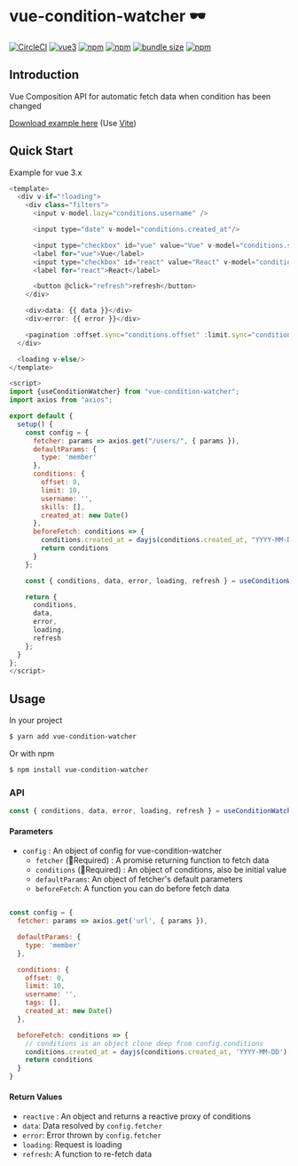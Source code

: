 # vue-condition-watcher 🕶

[![CircleCI](https://circleci.com/gh/runkids/vue-condition-watcher.svg?style=svg)](https://circleci.com/gh/runkids/vue-condition-watcher) [![vue3](https://img.shields.io/badge/vue-3.x-brightgreen.svg)](https://vuejs.org/) [![npm](https://img.shields.io/npm/v/vue-condition-watcher.svg)](https://www.npmjs.com/package/vue-condition-watcher)  [![npm](https://img.shields.io/npm/dt/vue-condition-watcher.svg)](https://www.npmjs.com/package/vue-condition-watcher) [![bundle size](https://badgen.net/bundlephobia/minzip/vue-condition-watcher)](https://bundlephobia.com/result?p=vue-condition-watcher) [![npm](https://img.shields.io/npm/l/vue-condition-watcher.svg)](https://github.com/runkids/vue-condition-watcher/blob/master/LICENSE)

## Introduction
Vue Composition API for automatic fetch data when condition has been changed

[Download example here](https://github.com/runkids/vue-condition-watcher/tree/master/examples) (Use [Vite](https://github.com/vuejs/vite))

## Quick Start

Example for vue 3.x

```javascript
<template>
  <div v-if="!loading">
    <div class="filters">
      <input v-model.lazy="conditions.username" />

      <input type="date" v-model="conditions.created_at"/>

      <input type="checkbox" id="vue" value="Vue" v-model="conditions.skills">
      <label for="vue">Vue</label>
      <input type="checkbox" id="react" value="React" v-model="conditions.skills">
      <label for="react">React</label>

      <button @click="refresh">refresh</button>
    </div>

    <div>data: {{ data }}</div>
    <div>error: {{ error }}</div>

    <pagination :offset.sync="conditions.offset" :limit.sync="conditions.limit" />
  </div>

  <loading v-else/>
</template>

<script>
import {useConditionWatcher} from "vue-condition-watcher";
import axios from "axios";

export default {
  setup() {
    const config = {
      fetcher: params => axios.get("/users/", { params }),
      defaultParams: {
        type: 'member'
      },
      conditions: {
        offset: 0,
        limit: 10,
        username: '',
        skills: [],
        created_at: new Date()
      },
      beforeFetch: conditions => {
        conditions.created_at = dayjs(conditions.created_at, "YYYY-MM-DD");
        return conditions
      }
    };

    const { conditions, data, error, loading, refresh } = useConditionWatcher(config);

    return { 
      conditions, 
      data, 
      error, 
      loading, 
      refresh 
    };
  }
};
</script>
```

## Usage
In your project
```bash
$ yarn add vue-condition-watcher
```
Or with npm
```bash
$ npm install vue-condition-watcher
```

### API

```js
const { conditions, data, error, loading, refresh } = useConditionWatcher(config)
```

#### Parameters

- `config` : An object of config for vue-condition-watcher
  * `fetcher` (🚧Required) : A promise returning function to fetch data
  * `conditions` (🚧Required) : An object of conditions, also be initial value
  * `defaultParams`: An object of fetcher's default parameters
  * `beforeFetch`: A function you can do before fetch data
```javascript

const config = {
  fetcher: params => axios.get('url', { params }),

  defaultParams: {
    type: 'member'
  },

  conditions: {
    offset: 0,
    limit: 10,
    username: '',
    tags: [],
    created_at: new Date()
  },

  beforeFetch: conditions => {
    // conditions is an object clone deep from config.conditions
    conditions.created_at = dayjs(conditions.created_at, 'YYYY-MM-DD');
    return conditions
  }
}
```

#### Return Values
- `reactive` : An object and returns a reactive proxy of conditions
- `data`: Data resolved by `config.fetcher`
- `error`: Error thrown by `config.fetcher`  
- `loading`: Request is loading
- `refresh`: A function to re-fetch data  
